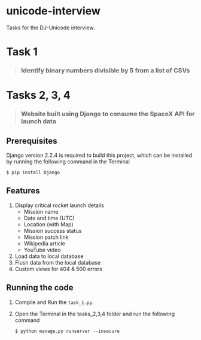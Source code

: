 # **unicode-interview**
Tasks for the DJ-Unicode interview.

# **Task 1**

> ### **Identify binary numbers divisible by 5 from a list of CSVs**

# **Tasks 2, 3, 4**

> ### **Website built using Django to consume the SpaceX API for launch data**

## Prerequisites

Django version 2.2.4 is required to build this project, which can be installed by running the following command in the Terminal

`$ pip install Django`

## Features

1. Display critical rocket launch details
   - Mission name
   - Date and time (UTC)
   - Location (with Map)
   - Mission success status
   - Mission patch link
   - Wikipedia article
   - YouTube video
2. Load data to local database
3. Flush data from the local database
4. Custom views for 404 & 500 errors

## Running the code

1. Compile and Run the `task_1.py`.
2. Open the Terminal in the tasks_2,3,4 folder and run the following command

   `$ python manage.py runserver --insecure`
